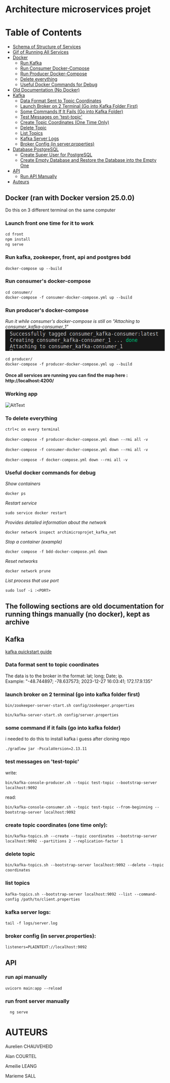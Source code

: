 # Architecture microservices projet

# Table of Contents

- [Schema of Structure of Services](#schema-of-structure-of-services)
- [Gif of Running All Services](#gif-of-running-all-services)
- [Docker](#docker)
  - [Run Kafka](#run-kafka-zookeeper-front-api-and-postgres-bdd)
  - [Run Consumer Docker-Compose](#run-consumers-docker-compose)
  - [Run Producer Docker-Compose](#run-producers-docker-compose)
  - [Delete everything](#to-delete-everything)
  - [Useful Docker Commands for Debug](#useful-docker-commands-for-debug)
- [Old Documentation (No Docker)](#the-following-sections-are-old-documentation-for-running-things-manually-no-docker-kept-as-archive)
- [Kafka](#kafka)
  - [Data Format Sent to Topic Coordinates](#data-format-sent-to-topic-coordinates)
  - [Launch Broker on 2 Terminal (Go into Kafka Folder First)](#launch-broker-on-2-terminal-go-into-kafka-folder-first)
  - [Some Commands If It Fails (Go into Kafka Folder)](#some-command-if-it-fails-go-into-kafka-folder)
  - [Test Messages on 'test-topic'](#test-messages-on-test-topic)
  - [Create Topic Coordinates (One Time Only)](#create-topic-coordinates-one-time-only)
  - [Delete Topic](#delete-topic)
  - [List Topics](#list-topics)
  - [Kafka Server Logs](#kafka-server-logs)
  - [Broker Config (in server.properties)](#broker-config-in-serverproperties)
- [Database PostgreSQL](#database-postgresql)
  - [Create Super User for PostgreSQL](#create-super-user-for-postgresql)
  - [Create Empty Database and Restore the Database into the Empty One](#create-empty-database-and-restore-the-database-into-the-empty-one)
- [API](#api)
  - [Run API Manually](#run-api-manually)
- [Auteurs](#auteurs)


## Docker (ran with Docker version 25.0.0)
Do this on 3 different terminal on the same computer

### Launch front one time for it to work

```
cd front
npm install
ng serve
```

### Run kafka, zookeeper, front, api and postgres bdd
```
docker-compose up --build
```

### Run consumer's docker-compose
```
cd consumer/
docker-compose -f consumer-docker-compose.yml up --build
```

### Run producer's docker-compose 
*Run it while consumer's docker-compose is still on "Attaching to consumer_kafka-consumer_1"* 
![AltText](consumerDockerCompose.png)
```
cd producer/
docker-compose -f producer-docker-compose.yml up --build
```


#### Once all services are running you can find the map here : http://localhost:4200/

### Working app

![AltText](working.gif)

### To delete everything 
```
ctrl+c on every terminal 

docker-compose -f producer-docker-compose.yml down --rmi all -v

docker-compose -f consumer-docker-compose.yml down --rmi all -v

docker-compose -f docker-compose.yml down --rmi all -v
```


### Useful docker commands for debug
*Show containers*
```
docker ps
```
*Restart service*
```
sudo service docker restart
```
*Provides detailed information about the network*
```
docker network inspect archimicroprojet_kafka_net
```
*Stop a container (example)*
```
docker compose -f bdd-docker-compose.yml down
```
*Reset networks*
```
docker network prune
```
*List process that use port*
```
sudo lsof -i :<PORT>
```


## The following sections are old documentation for running things manually (no docker), kept as archive

## Kafka

[kafka quickstart guide](https://kafka.apache.org/quickstart)

### Data format sent to topic coordinates

The data is to the broker in the format: lat; long; Date; ip.<br>
Example: "-48.744897; -78.637573; 2023-12-27 16:03:41; 172.17.9.135"<br>

### launch broker on 2 terminal (go into kafka folder first)
```
bin/zookeeper-server-start.sh config/zookeeper.properties
```
```
bin/kafka-server-start.sh config/server.properties
``` 

### some command if it fails (go into kafka folder)

i needed to do this to install kafka i guess after cloning repo 

    ./gradlew jar -PscalaVersion=2.13.11

### test messages on 'test-topic'

write: 

    bin/kafka-console-producer.sh --topic test-topic --bootstrap-server localhost:9092

read: 

    bin/kafka-console-consumer.sh --topic test-topic --from-beginning --bootstrap-server localhost:9092

### create topic coordinates (one time only):

    bin/kafka-topics.sh --create --topic coordinates --bootstrap-server localhost:9092 --partitions 2 --replication-factor 1

### delete topic

	bin/kafka-topics.sh --bootstrap-server localhost:9092 --delete --topic coordinates

### list topics

	kafka-topics.sh --bootstrap-server localhost:9092 --list --command-config /path/to/client.properties
	
### kafka server logs:
    
    tail -f logs/server.log

### broker config (in server.properties):

    listeners=PLAINTEXT://localhost:9092

## API 

### run api manually
```
uvicorn main:app --reload
```

### run front server manually
```
  ng serve
```


# AUTEURS 

Aurelien CHAUVEHEID

Alan COURTEL

Ameilie LEANG

Marieme SALL
